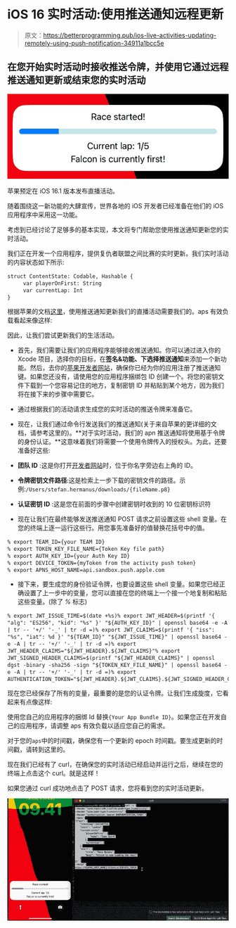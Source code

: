 # iOS 16 实时活动:使用推送通知远程更新

> 原文：<https://betterprogramming.pub/ios-live-activities-updating-remotely-using-push-notification-34911a1bcc5e>

## 在您开始实时活动时接收推送令牌，并使用它通过远程推送通知更新或结束您的实时活动

![](img/3e631077972da4700fea89757b7df936.png)

苹果预定在 iOS 16.1 版本发布直播活动。

随着围绕这一新功能的大肆宣传，世界各地的 iOS 开发者已经准备在他们的 iOS 应用程序中采用这一功能。

考虑到已经讨论了足够多的基本实现，本文将专门帮助您使用推送通知更新您的实时活动。

我们正在开发一个应用程序，提供复仇者联盟之间比赛的实时更新。我们实时活动的内容状态如下所示:

```
struct ContentState: Codable, Hashable {
     var playerOnFirst: String
     var currentLap: Int
}
```

根据苹果的文档[这里](https://developer.apple.com/documentation/activitykit/update-and-end-your-live-activity-with-remote-push-notifications)，使用推送通知更新我们的直播活动需要我们的。aps 有效负载看起来像这样:

因此，让我们尝试更新我们的生活活动。

*   首先，我们需要让我们的应用程序能够接收推送通知。你可以通过进入你的 Xcode 项目，选择你的目标，在**签名&功能、**下选择**推送通知**来添加一个新功能。然后，去你的[苹果开发者网站](https://developer.apple.com/account/resources/authkeys/list)，确保你已经为你的应用注册了推送通知键。如果您还没有，请使用您的应用程序捆绑包 ID 创建一个。将您的密钥文件下载到一个您容易记住的地方，复制密钥 ID 并粘贴到某个地方，因为我们将在接下来的步骤中需要它。
*   通过根据我们的活动请求生成您的实时活动的推送令牌来准备它。

*   现在，让我们通过命令行发送我们的推送通知(关于来自苹果的更详细的文档，请参考这里的)。**对于实时活动，我们的 apn 推送通知将使用基于令牌的身份认证。**这意味着我们将需要一个使用令牌传入的授权头。为此，还要准备好这些:
*   **团队 ID** :这是你打开[开发者网站](https://developer.apple.com/account/resources/certificates/list)时，位于你名字旁边右上角的 ID。
*   **令牌密钥文件路径**:这是检索上一步下载的密钥文件的路径。示例:`/Users/stefan.hermanus/downloads/{fileName.p8}`
*   **认证密钥 ID** :这是您在前面的步骤中创建密钥时收到的 10 位密钥标识符
*   现在让我们在最终能够发送推送通知 POST 请求之前设置这些 shell 变量。在您的终端上逐一运行这些行。用您事先准备好的值替换花括号中的值。

```
% export TEAM_ID={your TEAM ID}
% export TOKEN_KEY_FILE_NAME={Token Key file path}
% export AUTH_KEY_ID={your Auth Key ID}
% export DEVICE_TOKEN={myToken from the activity push token}
% export APNS_HOST_NAME=api.sandbox.push.apple.com
```

*   接下来，要生成您的身份验证令牌，也要设置这些 shell 变量。如果您已经正确设置了上一步中的变量，您可以直接在您的终端上一个接一个地复制和粘贴这些变量。(除了 *%* 标志)

```
% export JWT_ISSUE_TIME=$(date +%s)% export JWT_HEADER=$(printf '{ "alg": "ES256", "kid": "%s" }' "${AUTH_KEY_ID}" | openssl base64 -e -A | tr -- '+/' '-_' | tr -d =)% export JWT_CLAIMS=$(printf '{ "iss": "%s", "iat": %d }' "${TEAM_ID}" "${JWT_ISSUE_TIME}" | openssl base64 -e -A | tr -- '+/' '-_' | tr -d =)% export JWT_HEADER_CLAIMS="${JWT_HEADER}.${JWT_CLAIMS}"% export JWT_SIGNED_HEADER_CLAIMS=$(printf "${JWT_HEADER_CLAIMS}" | openssl dgst -binary -sha256 -sign "${TOKEN_KEY_FILE_NAME}" | openssl base64 -e -A | tr -- '+/' '-_' | tr -d =)% export AUTHENTICATION_TOKEN="${JWT_HEADER}.${JWT_CLAIMS}.${JWT_SIGNED_HEADER_CLAIMS}"
```

现在您已经保存了所有的变量，最重要的是您的认证令牌。让我们生成旋度，它看起来有点像这样:

使用您自己的应用程序的捆绑 Id 替换`{Your App Bundle ID}`。如果您正在开发自己的应用程序，请调整 aps 有效负载以适应您自己的需求。

对于您的`aps`中的时间戳，确保您有一个更新的 epoch 时间戳。要生成更新的时间戳，请转到这里的。

现在我们已经有了 curl，在确保您的实时活动已经启动并运行之后，继续在您的终端上点击这个 curl。就是这样！

如果您通过 curl 成功地点击了 POST 请求，您将看到您的实时活动更新。

![](img/6dec2dd782dc9101d1bbfb52e60d3224.png)